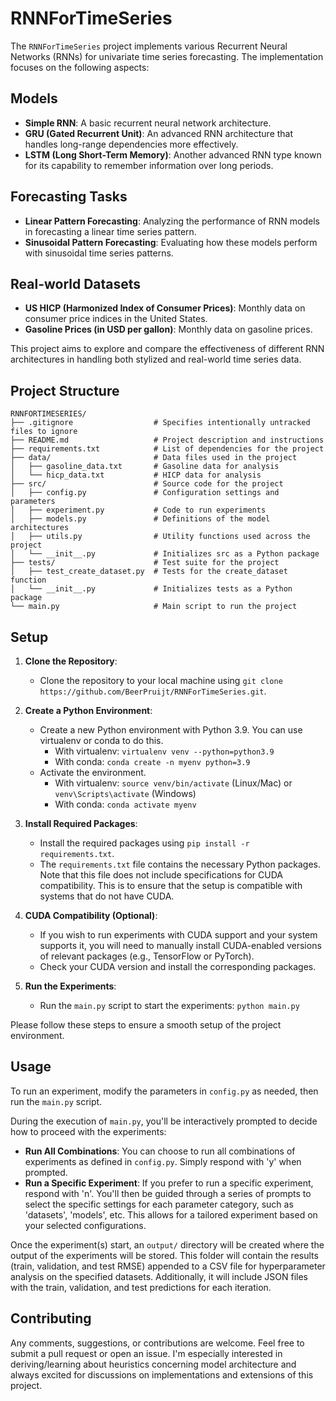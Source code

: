 # RNNForTimeSeries

The `RNNForTimeSeries` project implements various Recurrent Neural Networks (RNNs) for univariate time series forecasting. The implementation focuses on the following aspects:

## Models
- **Simple RNN**: A basic recurrent neural network architecture.
- **GRU (Gated Recurrent Unit)**: An advanced RNN architecture that handles long-range dependencies more effectively.
- **LSTM (Long Short-Term Memory)**: Another advanced RNN type known for its capability to remember information over long periods.

## Forecasting Tasks
- **Linear Pattern Forecasting**: Analyzing the performance of RNN models in forecasting a linear time series pattern.
- **Sinusoidal Pattern Forecasting**: Evaluating how these models perform with sinusoidal time series patterns.

## Real-world Datasets
- **US HICP (Harmonized Index of Consumer Prices)**: Monthly data on consumer price indices in the United States.
- **Gasoline Prices (in USD per gallon)**: Monthly data on gasoline prices.

This project aims to explore and compare the effectiveness of different RNN architectures in handling both stylized and real-world time series data.

## Project Structure

```
RNNFORTIMESERIES/
├── .gitignore                  # Specifies intentionally untracked files to ignore
├── README.md                   # Project description and instructions
├── requirements.txt            # List of dependencies for the project
├── data/                       # Data files used in the project
│   ├── gasoline_data.txt       # Gasoline data for analysis
│   └── hicp_data.txt           # HICP data for analysis
├── src/                        # Source code for the project
│   ├── config.py               # Configuration settings and parameters
│   ├── experiment.py           # Code to run experiments
│   ├── models.py               # Definitions of the model architectures
│   ├── utils.py                # Utility functions used across the project
│   └── __init__.py             # Initializes src as a Python package
├── tests/                      # Test suite for the project
│   ├── test_create_dataset.py  # Tests for the create_dataset function
│   └── __init__.py             # Initializes tests as a Python package
└── main.py                     # Main script to run the project
```

## Setup

1. **Clone the Repository**:
   - Clone the repository to your local machine using `git clone https://github.com/BeerPruijt/RNNForTimeSeries.git`.

2. **Create a Python Environment**:
   - Create a new Python environment with Python 3.9. You can use virtualenv or conda to do this.
     - With virtualenv: `virtualenv venv --python=python3.9`
     - With conda: `conda create -n myenv python=3.9`
   - Activate the environment.
     - With virtualenv: `source venv/bin/activate` (Linux/Mac) or `venv\Scripts\activate` (Windows)
     - With conda: `conda activate myenv`

3. **Install Required Packages**:
   - Install the required packages using `pip install -r requirements.txt`.
   - The `requirements.txt` file contains the necessary Python packages. Note that this file does not include specifications for CUDA compatibility. This is to ensure that the setup is compatible with systems that do not have CUDA.

4. **CUDA Compatibility (Optional)**:
   - If you wish to run experiments with CUDA support and your system supports it, you will need to manually install CUDA-enabled versions of relevant packages (e.g., TensorFlow or PyTorch).
   - Check your CUDA version and install the corresponding packages.

5. **Run the Experiments**:
   - Run the `main.py` script to start the experiments: `python main.py`

Please follow these steps to ensure a smooth setup of the project environment.

## Usage

To run an experiment, modify the parameters in `config.py` as needed, then run the `main.py` script.

During the execution of `main.py`, you'll be interactively prompted to decide how to proceed with the experiments:
- **Run All Combinations**: You can choose to run all combinations of experiments as defined in `config.py`. Simply respond with 'y' when prompted.
- **Run a Specific Experiment**: If you prefer to run a specific experiment, respond with 'n'. You'll then be guided through a series of prompts to select the specific settings for each parameter category, such as 'datasets', 'models', etc. This allows for a tailored experiment based on your selected configurations.

Once the experiment(s) start, an `output/` directory will be created where the output of the experiments will be stored. This folder will contain the results (train, validation, and test RMSE) appended to a CSV file for hyperparameter analysis on the specified datasets. Additionally, it will include JSON files with the train, validation, and test predictions for each iteration.

## Contributing

Any comments, suggestions, or contributions are welcome. Feel free to submit a pull request or open an issue. I'm especially interested in deriving/learning about heuristics concerning model architecture and always excited for discussions on implementations and extensions of this project.
